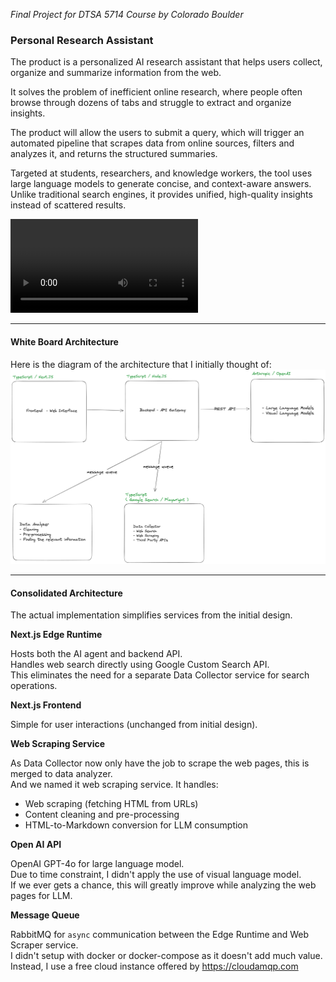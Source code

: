 *Final Project for DTSA 5714 Course by Colorado Boulder*

### Personal Research Assistant

The product is a personalized AI research assistant that helps users collect, organize and summarize information from
the web.

It solves the problem of inefficient online research, where people often browse through dozens of tabs and struggle to
extract and organize insights.

The product will allow the users to submit a query, which will trigger an automated pipeline that scrapes data from
online sources, filters and analyzes it, and returns the structured summaries.

Targeted at students, researchers, and knowledge workers, the tool uses large language models to generate concise, and
context-aware answers. Unlike traditional search engines, it provides unified, high-quality insights instead of
scattered results.

![](./assets/demo.mov)

----

#### White Board Architecture

Here is the diagram of the architecture that I initially thought of:
![Architecture Diagram](./assets/whiteboard-architecture.png)

----

#### Consolidated Architecture

The actual implementation simplifies services from the initial design.

**Next.js Edge Runtime**

Hosts both the AI agent and backend API. <br/>
Handles web search directly using Google Custom Search API. <br/>
This eliminates the need for a separate Data Collector service for search operations.

**Next.js Frontend**

Simple for user interactions (unchanged from initial design).

**Web Scraping Service**

As Data Collector now only have the job to scrape the web pages, this is merged to data analyzer. <br/>
And we named it web scraping service. It handles:

- Web scraping (fetching HTML from URLs)
- Content cleaning and pre-processing
- HTML-to-Markdown conversion for LLM consumption

**Open AI API**

OpenAI GPT-4o for large language model. <br/>
Due to time constraint, I didn't apply the use of visual language model. <br/>
If we ever gets a chance, this will greatly improve while analyzing the web pages for LLM.

**Message Queue**

RabbitMQ for `async` communication between the Edge Runtime and Web Scraper service. <br/>
I didn't setup with docker or docker-compose as it doesn't add much value. <br/>
Instead, I use a free cloud instance offered by https://cloudamqp.com
